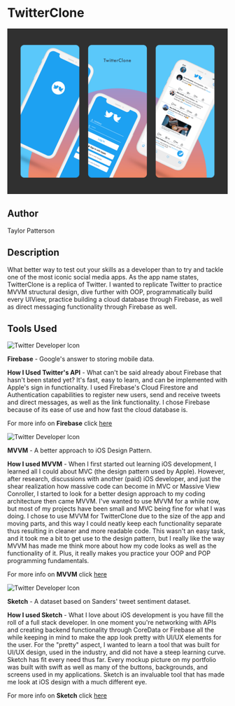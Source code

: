 # TwitterClone

<p align="center">
<img src="Documentation/twitterclone-portfolio-mockup.png" width="650"  title="Twittermenti App">
</p>

## Author

Taylor Patterson

## Description

What better way to test out your skills as a developer than to try and tackle one of the most iconic social media apps. As the app name states, TwitterClone is a replica of Twitter. I wanted to replicate Twitter to practice MVVM structural design, dive further with OOP, programmatically build every UIView, practice building a cloud database through Firebase, as well as direct messaging functionality through Firebase as well.

## Tools Used

<p align="left">
<img src="https://firebase.google.com/images/brand-guidelines/logo-built_black.png" width="100" title="Twitter Developer Icon">
</p>

**Firebase** - Google's answer to storing mobile data.

**How I Used Twitter's API** - What can't be said already about Firebase that hasn't been stated yet? It's fast, easy to learn, and can be implemented with Apple's sign in functionality.  I used Firebase's Cloud Firestore and Authentication capabilities to register new users, send and receive tweets and direct messages, as well as the link functionality.  I chose Firebase because of its ease of use and how fast the cloud database is.   

For more info on **Firebase** click [here](https://firebase.google.com/)

<p align="left">
<img src="https://devshive.tech/media/uploads/contents/1516823789563-design-patterns-for-cocoa-mvc-and-mvvm.png" width="100" title="Twitter Developer Icon">
</p>

**MVVM** - A better approach to iOS Design Pattern. 

**How I used MVVM** - When I first started out learning iOS development, I learned all I could about MVC (the design pattern used by Apple). However, after research, discussions with another (paid) iOS developer, and just the shear realization how massive code can become in MVC or Massive View Conroller, I started to look for a better design approach to my coding architecture then came MVVM.  I've wanted to use MVVM for a while now, but most of my projects have been small and MVC being fine for what I was doing. I chose to use MVVM for TwitterClone due to the size of the app and moving parts, and this way I could neatly keep each functionality separate thus resulting in cleaner and more readable code.  This wasn't an easy task, and it took me a bit to get use to the design pattern, but I really like the way MVVM has made me think more about how my code looks as well as the functionality of it.  Plus, it really makes you practice your OOP and POP programming fundamentals. 

For more info on **MVVM** click [here](https://www.raywenderlich.com/34-design-patterns-by-tutorials-mvvm)

<p align="left">
<img src="https://www.rookieup.com/wp-content/uploads/2018/01/sketch-logo-light-transparent@2x.png" width="100" title="Twitter Developer Icon">
</p>

**Sketch** - A dataset based on Sanders' tweet sentiment dataset.  

**How I used Sketch** - What I love about iOS development is you have fill the roll of a full stack developer. In one moment you're networking with APIs and creating backend functionality through CoreData or Firebase all the while keeping in mind to make the app look pretty with UI/UX elements for the user. For the "pretty" aspect, I wanted to learn a tool that was built for UI/UX design, used in the industry, and did not have a steep learning curve.  Sketch has fit every need thus far.  Every mockup picture on my portfolio was built with swift as well as many of the buttons, backgrounds, and screens used in my applications. Sketch is an invaluable tool that has made me look at iOS design with a much different eye.

For more info on **Sketch** click [here](https://www.sketch.com/)